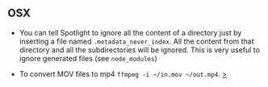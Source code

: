 ## OSX

- You can tell Spotlight to ignore all the content of a directory just by inserting a file named `.metadata_never_index`. All the content from that directory and all the subdirectories will be ignored. This is very useful to ignore generated files (see `node_modules`)

- To convert MOV files to mp4 `ffmpeg -i ~/in.mov ~/out.mp4`. [>](https://apple.stackexchange.com/a/276557/44487)
